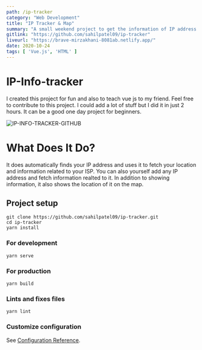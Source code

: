 ```yaml
---
path: /ip-tracker
category: "Web Development"
title: "IP Tracker & Map"
summary: "A small weekend project to get the information of IP address and its possible location. It uses APIs and a front-end framework to accomplish the idea."
gitlink: "https://github.com/sahilpatel09/ip-tracker"
liveurl: "https://brave-mirzakhani-8081ab.netlify.app/"
date: 2020-10-24
tags: [ 'Vue.js', 'HTML' ]
---
```


# IP-Info-tracker
I created this project for fun and also to teach vue js to my friend. Feel free to contribute to this project. I could add a lot of stuff but I did it in just 2 hours. It can be a good one day project for beginners.

![IP-INFO-TRACKER-GITHUB](https://raw.githubusercontent.com/sahilpatel09/ip-tracker/main/public/screenshot_ip_info_tracker.png)

# What Does It Do?
It does automatically finds your IP address and uses it to fetch your location and information related to your ISP. You can also yourself add any IP address and fetch information realted to it. In addition to showing information, it also shows the location of it on the map.
## Project setup
```
git clone https://github.com/sahilpatel09/ip-tracker.git
cd ip-tracker
yarn install
```

### For development
```
yarn serve
```

### For production
```
yarn build
```

### Lints and fixes files
```
yarn lint
```

### Customize configuration
See [Configuration Reference](https://cli.vuejs.org/config/).
